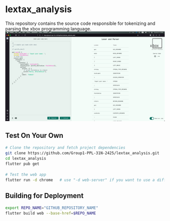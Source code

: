 # lextax_analysis
This repository contains the source code responsible for tokenizing and parsing the xbox programming language.
![interface-screenshot](images/interface_screenshot0.png)
## Test On Your Own
```bash
# Clone the repository and fetch project dependencies
git clone https://github.com/Group1-PPL-31N-2425/lextax_analysis.git
cd lextax_analysis
flutter pub get

# Test the web app
flutter run -d chrome   # use "-d web-server" if you want to use a different browser
```
## Building for Deployment
```bash
export REPO_NAME="GITHUB_REPOSITORY_NAME"
flutter build web --base-href=$REPO_NAME
```
